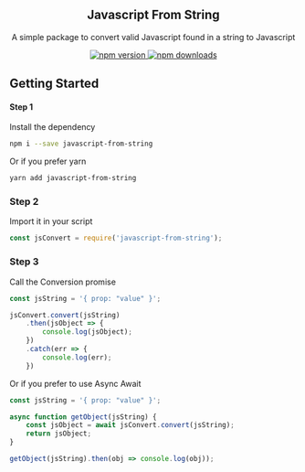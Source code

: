 <h2 align="center">Javascript From String</h2>

<p align="center">A simple package to convert valid Javascript found in a string to Javascript</p>

<p align="center">
  <a href="https://www.npmjs.com/package/react-native-material-tabs">
    <img alt="npm version" src="https://img.shields.io/npm/v/javascript-from-string.svg?style=flat-square">
  </a>
  <a href="https://www.npmjs.com/package/react-native-material-tabs">
    <img alt="npm downloads" src="https://img.shields.io/npm/dm/javascript-from-string.svg?style=flat-square">
  </a>
</p>

## Getting Started

#### Step 1

Install the dependency
```bash
npm i --save javascript-from-string
```
Or if you prefer yarn
```bash
yarn add javascript-from-string
```

### Step 2 
Import it in your script
```js
const jsConvert = require('javascript-from-string');
```

### Step 3
Call the Conversion promise
```js
const jsString = '{ prop: "value" }';

jsConvert.convert(jsString)
    .then(jsObject => {
        console.log(jsObject);
    })
    .catch(err => {
        console.log(err);
    })
```

Or if you prefer to use Async Await
```js
const jsString = '{ prop: "value" }';

async function getObject(jsString) {
    const jsObject = await jsConvert.convert(jsString);
    return jsObject;
}

getObject(jsString).then(obj => console.log(obj));
```